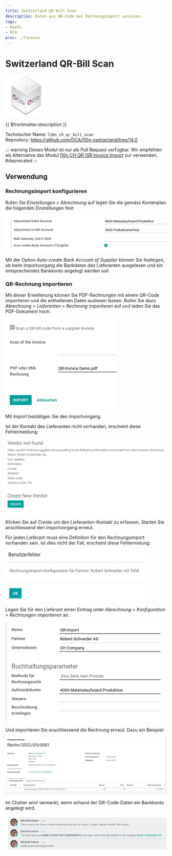 ```yaml
---
title: Switzerland QR-Bill Scan
description: Daten aus QR-Code bei Rechnungsimport auslesen.
tags:
- HowTo
- OCA
prev: ./finance
---
```

# Switzerland QR-Bill Scan
![icon_oca_app](assets/icon_oca_app.png)

{{ $frontmatter.description }}

Technischer Name: `l10n_ch_qr_bill_scan`\
Repository: <https://github.com/OCA/l10n-switzerland/tree/14.0>

::: warning
Dieses Modul ist nur als Pull Request verfügbar. Wir empfehlen als Alternative das Modul [l10n CH QR ISR Invoice Import](l10n%20CH%20QR%20ISR%20Invoice%20Import.md) zur verwenden.
#deprecated
:::

## Verwendung

### Rechnungsimport konfigurieren

Rufen Sie *Einstellungen > Abrechnung* auf legen Sie die gemäss Kontenplan die folgenden Einstellungen fest:

![](assets/Switzerland%20QR-bill%20scan%20Einstellungen.png)

Mit der Option *Auto-create Bank Account of Supplier* können Sie festlegen, ob beim Importvorgang die Bankdaten des Lieferanten ausgelesen und ein entsprechendes Bankkonto angelegt werden soll.

### QR-Rechnung importieren

Mit dieser Erweiterung können Sie PDF-Rechnungen mit einem QR-Code importieren und die enthaltenen Daten auslesen lassen. Rufen Sie dazu *Abrechnung > Lieferanten > Rechnung importieren* auf und laden Sie das PDF-Dokument hoch.

![](assets/Switzerland%20QR-bill%20scan%20Import.png)


Mit *Import* bestätigen Sie den Importvorgang.

Ist der Kontakt des Lieferanten nicht vorhanden, erscheint diese Fehlermeldung:

![](assets/Switzerland%20QR-bill%20scan%20Fehler%20Vendor.png)

Klicken Sie auf *Create* um den Lieferanten-Kontakt zu erfassen. Starten Sie anschliessend den Importvorgang erneut.

Für jeden Lieferant muss eine Definition für den Rechnungsimport vorhanden sein. Ist dies nicht der Fall, erscheint diese Fehlermelung:

![](assets/Switzerland%20QR-bill%20scan%20Fehler%20Rechnungsimport.png)

Legen Sie für den Lieferant einen Eintrag unter *Abrechnung > Konfiguration > Rechnungen importieren* an.

![](assets/Switzerland%20QR-bill%20scan%20Konfiguration%20Rechnungsimport.png)

Und importieren Sie anschliessend die Rechnung erneut. Dazu ein Beispiel:

![](assets/Switzerland%20QR-bill%20scan%20Importierte%20Rechnung.png)

Im Chatter wird vermerkt, wenn anhand der QR-Code-Daten ein Bankkonto angelegt wird.

![](assets/Switzerland%20QR-bill%20scan%20Kommentar%20Rechnung.png)
